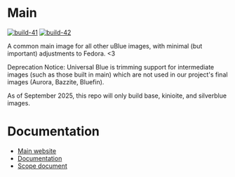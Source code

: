 # Main

[![build-41](https://github.com/ublue-os/main/actions/workflows/build-41.yml/badge.svg)](https://github.com/ublue-os/main/actions/workflows/build-41.yml)
[![build-42](https://github.com/ublue-os/main/actions/workflows/build-42.yml/badge.svg)](https://github.com/ublue-os/main/actions/workflows/build-42.yml)

A common main image for all other uBlue images, with minimal (but important) adjustments to Fedora. <3

Deprecation Notice: Universal Blue is trimming support for intermediate images (such as those built in main) which are not used in our project's final images (Aurora, Bazzite, Bluefin).

As of September 2025, this repo will only build base, kinioite, and silverblue images.

# Documentation

- [Main website](https://universal-blue.org)
- [Documentation](https://universal-blue.org/documentation.html)
- [Scope document](https://universal-blue.org/mission.html)
